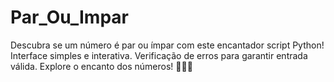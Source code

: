 # Par_Ou_Impar
Descubra se um número é par ou ímpar com este encantador script Python! Interface simples e interativa. Verificação de erros para garantir entrada válida. Explore o encanto dos números! 🧙‍♀️🔢

